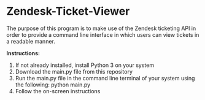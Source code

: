# Zendesk-Ticket-Viewer
The purpose of this program is to make use of the Zendesk ticketing API in order to provide a command line interface in which users can view tickets in a readable manner.  
  
**Instructions:**  
1. If not already installed, install Python 3 on your system  
2. Download the main.py file from this repository  
3. Run the main.py file in the command line terminal of your system using the following: python main.py  
4. Follow the on-screen instructions
